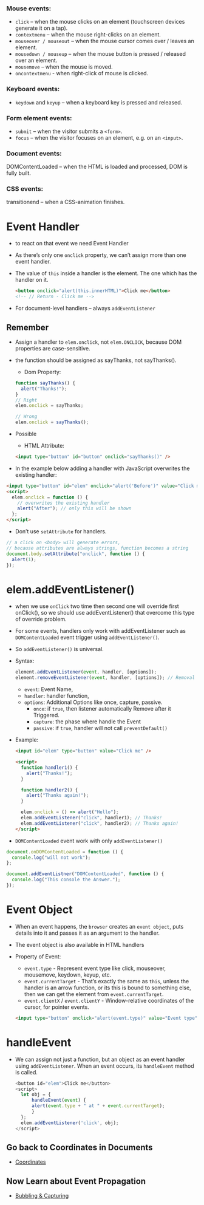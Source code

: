### Mouse events:

- `click` – when the mouse clicks on an element (touchscreen devices generate it on a tap).
- `contextmenu` – when the mouse right-clicks on an element.
- `mouseover / mouseout` – when the mouse cursor comes over / leaves an element.
- `mousedown / mouseup` – when the mouse button is pressed / released over an element.
- `mousemove` – when the mouse is moved.
- `oncontextmenu` - when right-click of mouse is clicked.

### Keyboard events:

- `keydown` and `keyup` – when a keyboard key is pressed and released.

### Form element events:

- `submit` – when the visitor submits a `<form>`.
- `focus` – when the visitor focuses on an element, e.g. on an `<input>`.

### Document events:

DOMContentLoaded – when the HTML is loaded and processed, DOM is fully built.

### CSS events:

transitionend – when a CSS-animation finishes.

# Event Handler

- to react on that event we need Event Handler
- As there’s only one `onclick` property, we can’t assign more than one event handler.
- The value of `this` inside a handler is the element. The one which has the handler on it.

  ```html
  <button onclick="alert(this.innerHTML)">Click me</button>
  <!-- // Return - Click me -->
  ```

- For document-level handlers – always `addEventListener`

## Remember

- Assign a handler to `elem.onclick`, not `elem.ONCLICK`, because DOM properties are case-sensitive.
- the function should be assigned as sayThanks, not sayThanks().

  - Dom Property:

  ```js
  function sayThanks() {
    alert("Thanks!");
  }
  // Right
  elem.onclick = sayThanks;

  // Wrong
  elem.onclick = sayThanks();
  ```

- Possible

  - HTML Attribute:

  ```html
  <input type="button" id="button" onclick="sayThanks()" />
  ```

- In the example below adding a handler with JavaScript overwrites the existing handler:

```html
<input type="button" id="elem" onclick="alert('Before')" value="Click me" />
<script>
  elem.onclick = function () {
    // overwrites the existing handler
    alert("After"); // only this will be shown
  };
</script>
```

- Don’t use `setAttribute` for handlers.

```js
// a click on <body> will generate errors,
// because attributes are always strings, function becomes a string
document.body.setAttribute("onclick", function () {
  alert(1);
});
```

# elem.addEventListener()

- when we use `onClick` two time then second one will override first onClick(), so we should use addEventListener() that overcome this type of override problem.
- For some events, handlers only work with addEventListener such as `DOMContentLoaded` event trigger using `addEventListener()`.
- So `addEventListener()` is universal.

- Syntax:

  ```js
  element.addEventListener(event, handler, [options]);
  element.removeEventListener(event, handler, [options]); // Removal requires the same function
  ```

  - `event`: Event Name,
  - `handler`: handler function,
  - `options`: Additional Options like once, capture, passive.
    - `once`: if `true`, then listener automatically Remove after it Triggered.
    - `capture`: the phase where handle the Event
    - `passive`: if `true`, handler will not call `preventDefault()`

- Example:

  ```html
  <input id="elem" type="button" value="Click me" />

  <script>
    function handler1() {
      alert("Thanks!");
    }

    function handler2() {
      alert("Thanks again!");
    }

    elem.onclick = () => alert("Hello");
    elem.addEventListener("click", handler1); // Thanks!
    elem.addEventListener("click", handler2); // Thanks again!
  </script>
  ```

- `DOMContentLoaded` event work with only `addEventListener()`

```js
document.onDOMContentLoaded = function () {
  console.log("will not work");
};

document.addEventListner("DOMContentLoaded", function () {
  console.log("This console the Answer.");
});
```

# Event Object

- When an event happens, the `browser` creates an `event object`, puts details into it and passes it as an argument to the handler.
- The event object is also available in HTML handlers
- Property of Event:

  - `event.type` - Represent event type like click, mouseover, mousemove, keydown, keyup, etc.
  - `event.currentTarget` - That’s exactly the same as `this`, unless the handler is an arrow function, or its this is bound to something else, then we can get the element from `event.currentTarget`.
  - `event.clientX` / `event.clientY` - Window-relative coordinates of the cursor, for pointer events.

  ```html
  <input type="button" onclick="alert(event.type)" value="Event type" />
  ```

# handleEvent

- We can assign not just a function, but an object as an event handler using `addEventListener`. When an event occurs, its `handleEvent` method is called.

  ```js
  <button id="elem">Click me</button>
  <script>
    let obj = {
        handleEvent(event) {
        alert(event.type + " at " + event.currentTarget);
        }
    };
    elem.addEventListener('click', obj);
  </script>
  ```

## Go back to Coordinates in Documents

- [Coordinates](../14_Document/11%20Coordinate.md)

## Now Learn about Event Propagation

- [Bubbling & Capturing](./02%20Bubbling_Capturing.md)